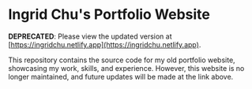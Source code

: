 # Ingrid Chu's Portfolio Website

**DEPRECATED**: Please view the updated version at [https://ingridchu.netlify.app](https://ingridchu.netlify.app).

This repository contains the source code for my old portfolio website, showcasing my work, skills, and experience. However, this website is no longer maintained, and future updates will be made at the link above.
